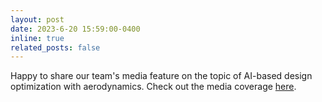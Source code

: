 ```yaml
---
layout: post
date: 2023-6-20 15:59:00-0400
inline: true
related_posts: false
---
```


Happy to share our team's media feature on the topic of AI-based design optimization with aerodynamics. Check out the media coverage [here](https://pressroom.toyota.com/toyota-research-institute-unveils-new-generative-ai-technique-for-vehicle-design/).
